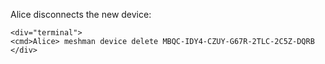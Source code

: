 
Alice disconnects the new device:


~~~~
<div="terminal">
<cmd>Alice> meshman device delete MBQC-IDY4-CZUY-G67R-2TLC-2C5Z-DQRB
</div>
~~~~




